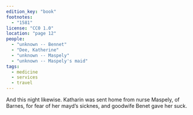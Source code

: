 ```yaml
---
edition_key: "book"
footnotes:
  - "1581"
license: "CC0 1.0"
location: "page 12"
people:
  - "unknown -- Bennet"
  - "Dee, Katherine"
  - "unknown -- Maspely"
  - "unknown -- Maspely's maid"
tags:
  - medicine
  - services
  - travel
---
```

And this night likewise. Katharin was sent
home from nurse Maspely, of Barnes, for fear of her mayd’s
sicknes, and goodwife Benet gave her suck.
